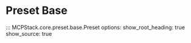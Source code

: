 # Preset Base

::: MCPStack.core.preset.base.Preset
    options:
      show_root_heading: true
      show_source: true

